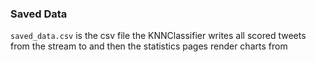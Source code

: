 ### Saved Data

`saved_data.csv` is the csv file the KNNClassifier writes all scored tweets from the stream to and then the statistics pages render charts from
